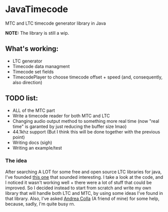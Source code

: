 # JavaTimecode
MTC and LTC timecode generator library in Java

**NOTE:** The library is still a wip.

## What's working:
- LTC generator
- Timecode data managment 
- Timecode set fields
- TimecodePlayer to choose timecode offset + speed (and, consequently, also direction)

## TODO list:
- ALL of the MTC part
- Write a timecode reader for both MTC and LTC
- Changing audio output method to something more real time (now "real time" is garanted by just reducing the buffer size lmao)
- 44.1khz support (But I think this will be done together with the previous point)
- Writing docs (sigh)
- Writing an example/test

### The idea

After searching A LOT for some free and open source LTC libraries for java, I've founded [this one](https://github.com/MrExplode/ltc4j) that sounded interesting. I take a look at the code, and I noticed it wasn't working well + there were a lot of stuff that could be improved. So I decided instead to start from scratch and write my own library that will handle both LTC and MTC, by using some ideas I've found in that library. Also, I've asked [Andrea Colla](https://github.com/AndColla) (A friend of mine) for some help, because, sadly, I'm quite busy rn.
